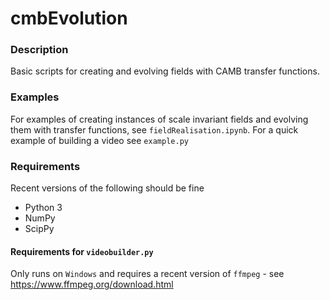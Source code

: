 # cmbEvolution

### Description
Basic scripts for creating and evolving fields with CAMB transfer functions.

### Examples
For examples of creating instances of scale invariant fields and evolving them with transfer functions, see ```fieldRealisation.ipynb```.
For a quick example of building a video see ```example.py```

### Requirements
Recent versions of the following should be fine
- Python 3
- NumPy
- ScipPy
#### Requirements for ```videobuilder.py```
Only runs on ```Windows``` and requires a recent version of ```ffmpeg``` - see https://www.ffmpeg.org/download.html

